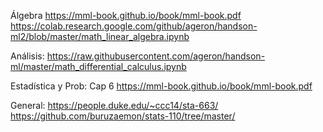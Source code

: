 Álgebra
https://mml-book.github.io/book/mml-book.pdf
https://colab.research.google.com/github/ageron/handson-ml2/blob/master/math_linear_algebra.ipynb

Análisis:
https://raw.githubusercontent.com/ageron/handson-ml/master/math_differential_calculus.ipynb

Estadística y Prob:
Cap 6 https://mml-book.github.io/book/mml-book.pdf

General:
https://people.duke.edu/~ccc14/sta-663/
https://github.com/buruzaemon/stats-110/tree/master/
